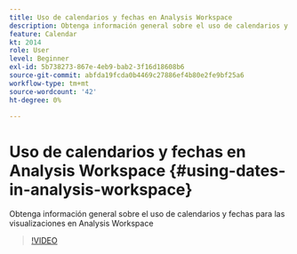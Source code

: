 ```yaml
---
title: Uso de calendarios y fechas en Analysis Workspace
description: Obtenga información general sobre el uso de calendarios y fechas para las visualizaciones en Analysis Workspace
feature: Calendar
kt: 2014
role: User
level: Beginner
exl-id: 5b738273-867e-4eb9-bab2-3f16d18608b6
source-git-commit: abfda19fcda0b4469c27886ef4b80e2fe9bf25a6
workflow-type: tm+mt
source-wordcount: '42'
ht-degree: 0%

---
```


# Uso de calendarios y fechas en Analysis Workspace {#using-dates-in-analysis-workspace}

Obtenga información general sobre el uso de calendarios y fechas para las visualizaciones en Analysis Workspace

>[!VIDEO](https://video.tv.adobe.com/v/327349/?quality=12&learn=on&captions=spa)
